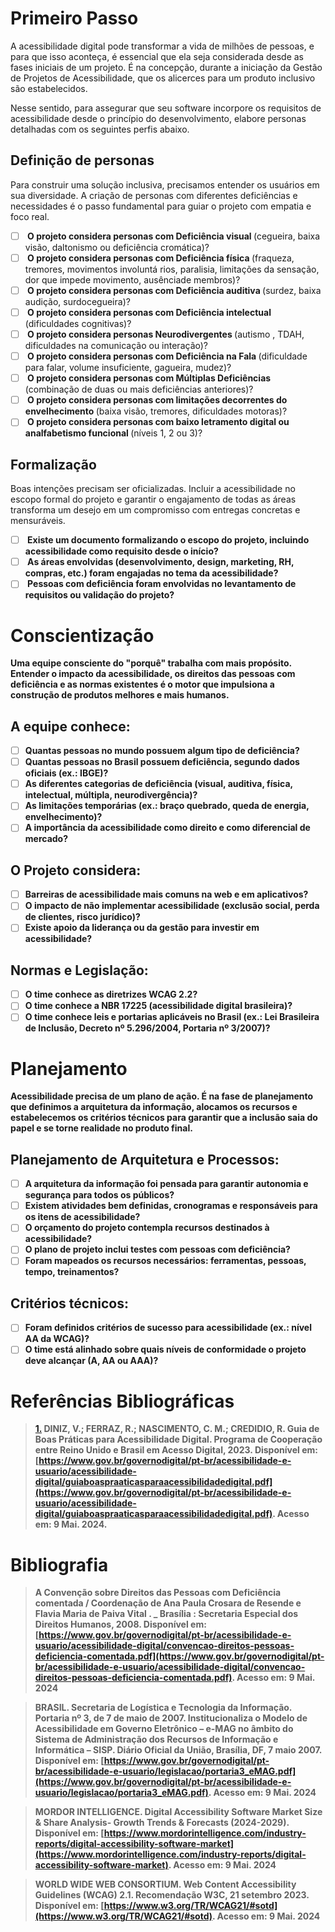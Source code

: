# Primeiro Passo

A acessibilidade digital pode transformar a vida de milhões de pessoas, e para que isso aconteça, é essencial que ela seja considerada desde as fases iniciais de um projeto. É na concepção, durante a iniciação da Gestão de Projetos de Acessibilidade, que os alicerces para um produto inclusivo são estabelecidos.

Nesse sentido, para assegurar que seu software incorpore os requisitos de acessibilidade desde o princípio do desenvolvimento, elabore personas detalhadas com os seguintes perfis abaixo.

## Definição de personas

Para construir uma solução inclusiva, precisamos entender os usuários em sua diversidade. A criação de personas com diferentes deficiências e necessidades é o passo fundamental para guiar o projeto com empatia e foco real.

- [ ] <b> O projeto considera personas com Deficiência visual </b> (cegueira, baixa visão, daltonismo ou deficiência cromática)?
- [ ] <b> O projeto considera personas com Deficiência física </b> (fraqueza, tremores, movimentos involuntá rios, paralisia, limitações da sensação, dor que impede movimento, ausênciade membros)?
- [ ] <b> O projeto considera personas com Deficiência auditiva </b> (surdez, baixa audição, surdocegueira)?
- [ ] <b> O projeto considera personas com Deficiência intelectual </b> (dificuldades cognitivas)?
- [ ] <b> O projeto considera personas Neurodivergentes </b> (autismo , TDAH, dificuldades na comunicação ou interação)?
- [ ] <b> O projeto considera personas com Deficiência na Fala </b> (dificuldade para falar, volume insuficiente, gagueira, mudez)? 
- [ ] <b> O projeto considera personas com Múltiplas Deficiências </b> (combinação de duas ou mais deficiências anteriores)?
- [ ] <b> O projeto considera personas com limitações decorrentes do envelhecimento </b> (baixa visão, tremores, dificuldades motoras)?
- [ ] <b> O projeto considera personas com baixo letramento digital ou analfabetismo funcional </b> (níveis 1, 2 ou 3)?

## Formalização

Boas intenções precisam ser oficializadas. Incluir a acessibilidade no escopo formal do projeto e garantir o engajamento de todas as áreas transforma um desejo em um compromisso com entregas concretas e mensuráveis.

- [ ] <b> Existe um documento formalizando o escopo do projeto, incluindo acessibilidade como requisito desde o início?
- [ ] <b> As áreas envolvidas (desenvolvimento, design, marketing, RH, compras, etc.) foram engajadas no tema da acessibilidade?
- [ ] <b> Pessoas com deficiência foram envolvidas no levantamento de requisitos ou validação do projeto?

# Conscientização

Uma equipe consciente do "porquê" trabalha com mais propósito. Entender o impacto da acessibilidade, os direitos das pessoas com deficiência e as normas existentes é o motor que impulsiona a construção de produtos melhores e mais humanos.

## A equipe conhece:

- [ ] Quantas pessoas no mundo possuem algum tipo de deficiência?
- [ ] Quantas pessoas no Brasil possuem deficiência, segundo dados oficiais (ex.: IBGE)?
- [ ] As diferentes categorias de deficiência (visual, auditiva, física, intelectual, múltipla, neurodivergência)?
- [ ] As limitações temporárias (ex.: braço quebrado, queda de energia, envelhecimento)?
- [ ] A importância da acessibilidade como direito e como diferencial de mercado?

## O Projeto considera:

- [ ] Barreiras de acessibilidade mais comuns na web e em aplicativos?
- [ ] O impacto de não implementar acessibilidade (exclusão social, perda de clientes, risco jurídico)?
- [ ] Existe apoio da liderança ou da gestão para investir em acessibilidade?

## Normas e Legislação:

- [ ] O time conhece as diretrizes WCAG 2.2?
- [ ] O time conhece a NBR 17225 (acessibilidade digital brasileira)?
- [ ] O time conhece leis e portarias aplicáveis no Brasil (ex.: Lei Brasileira de Inclusão, Decreto nº 5.296/2004, Portaria nº 3/2007)?

# Planejamento

Acessibilidade precisa de um plano de ação. É na fase de planejamento que definimos a arquitetura da informação, alocamos os recursos e estabelecemos os critérios técnicos para garantir que a inclusão saia do papel e se torne realidade no produto final.

## Planejamento de Arquitetura e Processos:

- [ ] A arquitetura da informação foi pensada para garantir autonomia e segurança para todos os públicos?
- [ ] Existem atividades bem definidas, cronogramas e responsáveis para os itens de acessibilidade?
- [ ] O orçamento do projeto contempla recursos destinados à acessibilidade?
- [ ] O plano de projeto inclui testes com pessoas com deficiência?
- [ ] Foram mapeados os recursos necessários: ferramentas, pessoas, tempo, treinamentos?

## Critérios técnicos:
- [ ] Foram definidos critérios de sucesso para acessibilidade (ex.: nível AA da WCAG)?
- [ ] O time está alinhado sobre quais níveis de conformidade o projeto deve alcançar (A, AA ou AAA)?

# Referências Bibliográficas

> <a id="RP1" href="#TEC1">1.</a> DINIZ, V.; FERRAZ, R.; NASCIMENTO, C. M.; CREDIDIO, R. Guia de Boas Práticas para Acessibilidade Digital. Programa de Cooperação entre Reino Unido e Brasil em Acesso Digital, 2023. Disponível em: [https://www.gov.br/governodigital/pt-br/acessibilidade-e-usuario/acessibilidade-digital/guiaboaspraaticasparaacessibilidadedigital.pdf](https://www.gov.br/governodigital/pt-br/acessibilidade-e-usuario/acessibilidade-digital/guiaboaspraaticasparaacessibilidadedigital.pdf). Acesso em: 9 Mai. 2024.

# Bibliografia

> </a> A Convenção sobre Direitos das Pessoas com Deficiência comentada / Coordenação de Ana Paula Crosara de Resende e Flavia Maria de Paiva Vital . _ Brasília : Secretaria Especial dos Direitos Humanos, 2008. Disponível em: [https://www.gov.br/governodigital/pt-br/acessibilidade-e-usuario/acessibilidade-digital/convencao-direitos-pessoas-deficiencia-comentada.pdf](https://www.gov.br/governodigital/pt-br/acessibilidade-e-usuario/acessibilidade-digital/convencao-direitos-pessoas-deficiencia-comentada.pdf). Acesso em: 9 Mai. 2024

> </a> BRASIL. Secretaria de Logística e Tecnologia da Informação. Portaria nº 3, de 7 de maio de 2007. Institucionaliza o Modelo de Acessibilidade em Governo Eletrônico – e-MAG no âmbito do Sistema de Administração dos Recursos de Informação e Informática – SISP. Diário Oficial da União, Brasília, DF, 7 maio 2007. Disponível em: [https://www.gov.br/governodigital/pt-br/acessibilidade-e-usuario/legislacao/portaria3_eMAG.pdf](https://www.gov.br/governodigital/pt-br/acessibilidade-e-usuario/legislacao/portaria3_eMAG.pdf). Acesso em: 9 Mai. 2024

> </a> MORDOR INTELLIGENCE. Digital Accessibility Software Market Size & Share Analysis- Growth Trends & Forecasts (2024-2029). Disponível em: [https://www.mordorintelligence.com/industry-reports/digital-accessibility-software-market](https://www.mordorintelligence.com/industry-reports/digital-accessibility-software-market). Acesso em: 9 Mai. 2024

> </a> WORLD WIDE WEB CONSORTIUM. Web Content Accessibility Guidelines (WCAG) 2.1. Recomendação W3C, 21 setembro 2023. Disponível em: [https://www.w3.org/TR/WCAG21/#sotd](https://www.w3.org/TR/WCAG21/#sotd). Acesso em: 9 Mai. 2024